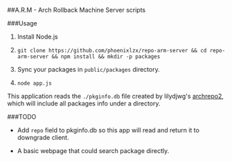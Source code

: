 ##A.R.M - Arch Rollback Machine
Server scripts

###Usage

1. Install Node.js

2. `git clone https://github.com/phoenixlzx/repo-arm-server && cd repo-arm-server && npm install && mkdir -p packages`

3. Sync your packages in `public/packages` directory.

4. `node app.js`

This application reads the `./pkginfo.db` file created by lilydjwg's [archrepo2](https://geakit.com/lilydjwg/archrepo2), which will 
include all packages info under a directory.

###TODO

* Add `repo` field to pkginfo.db so this app will read and return it to downgrade client.

* A basic webpage that could search package directly.
